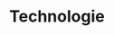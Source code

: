 ---
# GLOBAL 
layout: technologies
page_type: technologies
title: Technologie
published: false

#SEO
seo_title:  SEO Technologie
seo_description: |-
  MEAT Technologie

#HREFLANGS
hreflangs:
  -
    lang: x-default
    link: https://projets.io
  -
    lang: en
    link: https://projets.io

#MENU 
top_line:
  menu_title: Technologie
  cta_title:

#SETTINGS
show_contact_in_footer: true

#TECHNOLOGIES layout 
header:
  title: <strong>Technologie</strong> - Wszystko co potrafimy
  intro: |-
    Poznaj najnowsze trendy i technologie, które wykorzystujemy, aby Twój biznes nieustannie się rozwijał. Sprawdź ekspercki punkt widzenia.
---